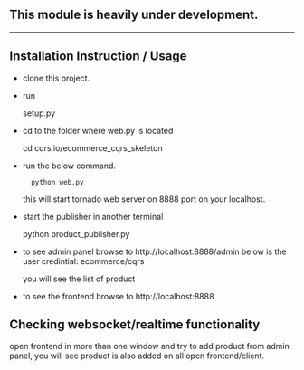 This module is heavily under development.
----------------------------------------
----------------------------------------


Installation Instruction / Usage
--------------------------------

+ clone this project.

+ run
    
    setup.py

+ cd to the folder where web.py is located
    
    cd cqrs.io/ecommerce_cqrs_skeleton

+ run the below command.

        python web.py

  this will start tornado web server on 8888 port on your localhost.
  
+ start the publisher in another terminal
    
    python product_publisher.py
  
+ to see admin panel browse to http://localhost:8888/admin
  below is the user credintial:
        ecommerce/cqrs
        
  you will see the list of product
  
  
+ to see the frontend browse to http://localhost:8888



Checking websocket/realtime functionality
-----------------------------------------
open frontend in more than one window and try to add product from admin panel, you will see product is also added on all open frontend/client.








